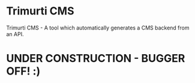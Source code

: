 # Trimurti CMS

Trimurti CMS - A tool which automatically generates a CMS backend from an API.

# UNDER CONSTRUCTION - BUGGER OFF! :)
